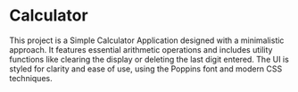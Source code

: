 # Calculator
This project is a Simple Calculator Application designed with a minimalistic approach. It features essential arithmetic operations and includes utility functions like clearing the display or deleting the last digit entered. The UI is styled for clarity and ease of use, using the Poppins font and modern CSS techniques.
